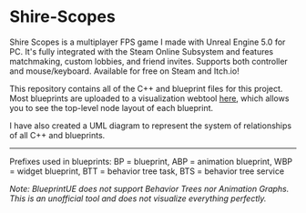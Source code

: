 # Shire-Scopes
Shire Scopes is a multiplayer FPS game I made with Unreal Engine 5.0 for PC. It's fully integrated with the Steam Online Subsystem and features matchmaking, custom lobbies, and friend invites. Supports both controller and mouse/keyboard. Available for free on Steam and Itch.io! 

This repository contains all of the C++ and blueprint files for this project. Most blueprints are uploaded to a visualization webtool [here](https://blueprintue.com/profile/jordanmanthey/), which allows you to see the top-level node layout of each blueprint.

I have also created a UML diagram to represent the system of relationships of all C++ and blueprints.

------------------

Prefixes used in blueprints:
BP = blueprint,
ABP = animation blueprint,
WBP = widget blueprint,
BTT = behavior tree task,
BTS = behavior tree service

*Note: BlueprintUE does not support Behavior Trees nor Animation Graphs. This is an unofficial tool and does not visualize everything perfectly.*
